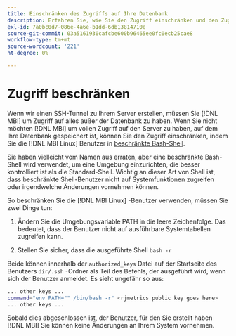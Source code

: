 ```yaml
---
title: Einschränken des Zugriffs auf Ihre Datenbank
description: Erfahren Sie, wie Sie den Zugriff einschränken und den Zugriff auf den Server beschränken können, auf dem sich Ihre Datenbank befindet.
exl-id: 7a0bc0d7-086e-4a6e-b1dd-6db13814710e
source-git-commit: 03a5161930cafcbe600b96465ee0fc0ecb25cae8
workflow-type: tm+mt
source-wordcount: '221'
ht-degree: 0%

---
```


# Zugriff beschränken

Wenn wir einen SSH-Tunnel zu Ihrem Server erstellen, müssen Sie [!DNL MBI] um Zugriff auf alles außer der Datenbank zu haben. Wenn Sie nicht möchten [!DNL MBI] um vollen Zugriff auf den Server zu haben, auf dem Ihre Datenbank gespeichert ist, können Sie den Zugriff einschränken, indem Sie die [!DNL MBI Linux] Benutzer in [beschränkte Bash-Shell](https://www.gnu.org/software/bash/manual/html_node/The-Restricted-Shell.html).

Sie haben vielleicht vom Namen aus erraten, aber eine beschränkte Bash-Shell wird verwendet, um eine Umgebung einzurichten, die besser kontrolliert ist als die Standard-Shell. Wichtig an dieser Art von Shell ist, dass beschränkte Shell-Benutzer nicht auf Systemfunktionen zugreifen oder irgendwelche Änderungen vornehmen können.

So beschränken Sie die [!DNL MBI Linux] -Benutzer verwenden, müssen Sie zwei Dinge tun:

1. Ändern Sie die Umgebungsvariable PATH in die leere Zeichenfolge. Das bedeutet, dass der Benutzer nicht auf ausführbare Systemtabellen zugreifen kann.

1. Stellen Sie sicher, dass die ausgeführte Shell `bash -r`

Beide können innerhalb der `authorized_keys` Datei auf der Startseite des Benutzers `dir/.ssh` -Ordner als Teil des Befehls, der ausgeführt wird, wenn sich der Benutzer anmeldet. Es sieht ungefähr so aus:

```bash
... other keys ...
command="env PATH="" /bin/bash -r" <rjmetrics public key goes here>
... other keys ...
```

Sobald dies abgeschlossen ist, der Benutzer, für den Sie erstellt haben [!DNL MBI] Sie können keine Änderungen an Ihrem System vornehmen.
